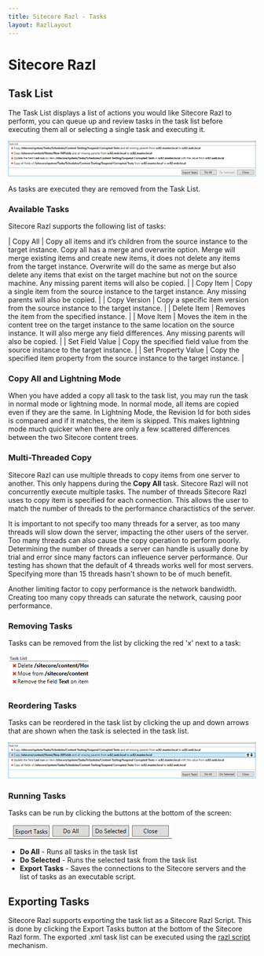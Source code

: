 ```yaml
---
title: Sitecore Razl - Tasks
layout: RazlLayout
---
```


# Sitecore Razl

## Task List

The Task List displays a list of actions you would like Sitecore Razl to perform, you can queue up and review tasks in the task list before executing them all or selecting a single task and executing it.

![](/Images/Razl-V4/task1.png)

As tasks are executed they are removed from the Task List.

### Available Tasks

Sitecore Razl supports the following list of tasks:

| Copy All | Copy all items and it’s children from the source instance to the target instance. Copy all has a merge and overwrite option. Merge will merge existing items and create new items, it does not delete any  items from the target instance. Overwrite will do the same as merge but also delete any items that exist on the target machine but not on the source machine. Any missing parent items will also be copied. | 
| Copy Item | Copy a single item from the source instance to the target instance. Any missing parents will also be copied. | 
| Copy Version | Copy a specific item version from the source instance to the target instance. | 
| Delete Item | Removes the item from the specified instance. | 
| Move Item | Moves the item in the content tree on the target instance to the same location on the source instance. It will also merge any field differences. Any missing parents will also be copied. |
| Set Field Value | Copy the specified field value from the source instance to the target instance. | 
| Set Property Value | Copy the specified item property from the source instance to the target instance. | 

### Copy All and Lightning Mode

When you have added a copy all task to the task list, you may run the task in normal mode or lightning mode. In normal mode, all items are copied even if they are the same. In Lightning Mode, the Revision Id for both sides is compared and if it matches, the item is skipped. This makes lightning mode much quicker when there are only a few scattered differences between the two Sitecore content trees.

### Multi-Threaded Copy
Sitecore Razl can use multiple threads to copy items from one server to another. This only happens during the **Copy All** task. Sitecore Razl will not concurrently execute multiple tasks. The number of threads Sitecore Razl uses to copy item is specified for each connection. This allows the user to match the number of threads to the performance charactistics of the server. 

It is important to not specify too many threads for a server, as too many threads will slow down the server, impacting the other users of the server. Too many threads can also cause the copy operation to perform poorly. Determining the number of threads a server can handle is usually done by trial and error since many factors can infleuence server performance. Our testing has shown that the default of 4 threads works well for most servers. Specifying more than 15 threads hasn't shown to be of much benefit. 

Another limiting factor to copy performance is the network bandwidth. Creating too many copy threads can saturate the network, causing poor performance.

### Removing Tasks

Tasks can be removed from the list by clicking the red 'x' next to a task:

![](/Images/Razl/task2.PNG)

### Reordering Tasks
Tasks can be reordered in the task list by clicking the up and down arrows that are shown when the task is selected in the task list.

![](/Images/Razl-V4/ReorderTasks.png)

### Running Tasks

Tasks can be run by clicking the buttons at the bottom of the screen:

![](/Images/Razl/task3.PNG)

* **Do All** - Runs all tasks in the task list
* **Do Selected** - Runs the selected task from the task list
* **Export Tasks** - Saves the connections to the Sitecore servers and the list of tasks as an executable script.

## Exporting Tasks
Sitecore Razl supports exporting the task list as a Sitecore Razl Script. This is done by clicking the Export Tasks button at the bottom of the Sitecore Razl form. The exported .xml task list can be executed using the [razl script](http://hedgehogdevelopment.github.io/razl/script.html) mechanism.
